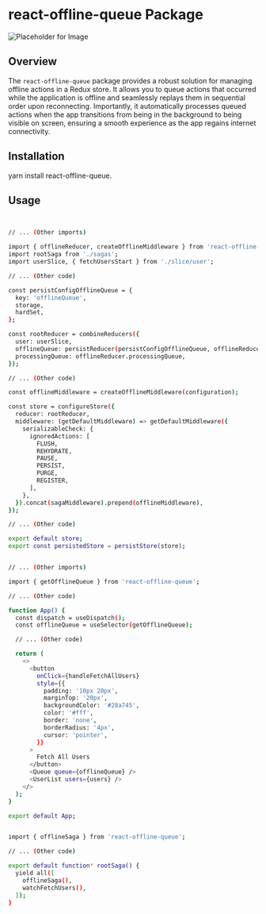 # react-offline-queue Package

![Placeholder for Image](https://your-image-url.com)

## Overview

The `react-offline-queue` package provides a robust solution for managing offline actions in a Redux store. It allows you to queue actions that occurred while the application is offline and seamlessly replays them in sequential order upon reconnecting. Importantly, it automatically processes queued actions when the app transitions from being in the background to being visible on screen, ensuring a smooth experience as the app regains internet connectivity.

## Installation

yarn install react-offline-queue.


## Usage

```bash


// ... (Other imports)

import { offlineReducer, createOfflineMiddleware } from 'react-offline-queue';
import rootSaga from './sagas';
import userSlice, { fetchUsersStart } from './slice/user';

// ... (Other code)

const persistConfigOfflineQueue = {
  key: 'offlineQueue',
  storage,
  hardSet,
};

const rootReducer = combineReducers({
  user: userSlice,
  offlineQueue: persistReducer(persistConfigOfflineQueue, offlineReducer.offlineQueue),
  processingQueue: offlineReducer.processingQueue,
});

// ... (Other code)

const offlineMiddleware = createOfflineMiddleware(configuration);

const store = configureStore({
  reducer: rootReducer,
  middleware: (getDefaultMiddleware) => getDefaultMiddleware({
    serializableCheck: {
      ignoredActions: [
        FLUSH,
        REHYDRATE,
        PAUSE,
        PERSIST,
        PURGE,
        REGISTER,
      ],
    },
  }).concat(sagaMiddleware).prepend(offlineMiddleware),
});

// ... (Other code)

export default store;
export const persistedStore = persistStore(store);


// ... (Other imports)

import { getOfflineQueue } from 'react-offline-queue';

// ... (Other code)

function App() {
  const dispatch = useDispatch();
  const offlineQueue = useSelector(getOfflineQueue);

  // ... (Other code)

  return (
    <>
      <button
        onClick={handleFetchAllUsers}
        style={{
          padding: '10px 20px',
          marginTop: '20px',
          backgroundColor: '#28a745',
          color: '#fff',
          border: 'none',
          borderRadius: '4px',
          cursor: 'pointer',
        }}
      >
        Fetch All Users
      </button>
      <Queue queue={offlineQueue} />
      <UserList users={users} />
    </>
  );
}

export default App;


import { offlineSaga } from 'react-offline-queue';

// ... (Other code)

export default function* rootSaga() {
  yield all([
    offlineSaga(),
    watchFetchUsers(),
  ]);
}



